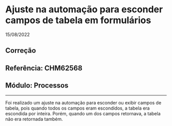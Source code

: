 # Ajuste na automação para esconder campos de tabela em formulários
15/08/2022
## Correção
## Referência: CHM62568
## Módulo: Processos
***

Foi realizado um ajuste na automação para esconder ou exibir campos de tabela, pois quando todos os campos eram escondidos, a tabela era escondida por inteira. Porém, quando um dos campos retornava, a tabela não era retornada também.
